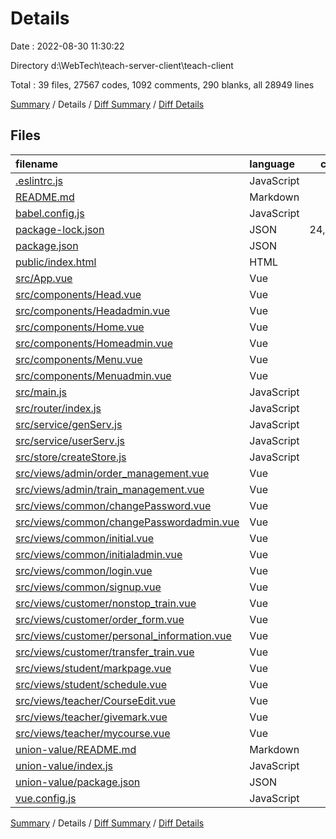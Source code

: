 # Details

Date : 2022-08-30 11:30:22

Directory d:\\WebTech\\teach-server-client\\teach-client

Total : 39 files,  27567 codes, 1092 comments, 290 blanks, all 28949 lines

[Summary](results.md) / Details / [Diff Summary](diff.md) / [Diff Details](diff-details.md)

## Files
| filename | language | code | comment | blank | total |
| :--- | :--- | ---: | ---: | ---: | ---: |
| [.eslintrc.js](/.eslintrc.js) | JavaScript | 17 | 0 | 1 | 18 |
| [README.md](/README.md) | Markdown | 22 | 0 | 9 | 31 |
| [babel.config.js](/babel.config.js) | JavaScript | 5 | 0 | 1 | 6 |
| [package-lock.json](/package-lock.json) | JSON | 24,510 | 0 | 1 | 24,511 |
| [package.json](/package.json) | JSON | 31 | 0 | 1 | 32 |
| [public/index.html](/public/index.html) | HTML | 16 | 1 | 1 | 18 |
| [src/App.vue](/src/App.vue) | Vue | 27 | 0 | 5 | 32 |
| [src/components/Head.vue](/src/components/Head.vue) | Vue | 54 | 0 | 2 | 56 |
| [src/components/Headadmin.vue](/src/components/Headadmin.vue) | Vue | 54 | 0 | 2 | 56 |
| [src/components/Home.vue](/src/components/Home.vue) | Vue | 24 | 0 | 2 | 26 |
| [src/components/Homeadmin.vue](/src/components/Homeadmin.vue) | Vue | 24 | 0 | 2 | 26 |
| [src/components/Menu.vue](/src/components/Menu.vue) | Vue | 72 | 25 | 8 | 105 |
| [src/components/Menuadmin.vue](/src/components/Menuadmin.vue) | Vue | 67 | 0 | 5 | 72 |
| [src/main.js](/src/main.js) | JavaScript | 18 | 1 | 8 | 27 |
| [src/router/index.js](/src/router/index.js) | JavaScript | 86 | 52 | 7 | 145 |
| [src/service/genServ.js](/src/service/genServ.js) | JavaScript | 91 | 9 | 11 | 111 |
| [src/service/userServ.js](/src/service/userServ.js) | JavaScript | 63 | 0 | 7 | 70 |
| [src/store/createStore.js](/src/store/createStore.js) | JavaScript | 73 | 7 | 4 | 84 |
| [src/views/admin/order_management.vue](/src/views/admin/order_management.vue) | Vue | 230 | 24 | 23 | 277 |
| [src/views/admin/train_management.vue](/src/views/admin/train_management.vue) | Vue | 410 | 76 | 39 | 525 |
| [src/views/common/changePassword.vue](/src/views/common/changePassword.vue) | Vue | 125 | 0 | 3 | 128 |
| [src/views/common/changePasswordadmin.vue](/src/views/common/changePasswordadmin.vue) | Vue | 125 | 0 | 2 | 127 |
| [src/views/common/initial.vue](/src/views/common/initial.vue) | Vue | 3 | 0 | 0 | 3 |
| [src/views/common/initialadmin.vue](/src/views/common/initialadmin.vue) | Vue | 3 | 0 | 0 | 3 |
| [src/views/common/login.vue](/src/views/common/login.vue) | Vue | 101 | 3 | 4 | 108 |
| [src/views/common/signup.vue](/src/views/common/signup.vue) | Vue | 163 | 3 | 5 | 171 |
| [src/views/customer/nonstop_train.vue](/src/views/customer/nonstop_train.vue) | Vue | 259 | 30 | 26 | 315 |
| [src/views/customer/order_form.vue](/src/views/customer/order_form.vue) | Vue | 302 | 7 | 34 | 343 |
| [src/views/customer/personal_information.vue](/src/views/customer/personal_information.vue) | Vue | 162 | 6 | 11 | 179 |
| [src/views/customer/transfer_train.vue](/src/views/customer/transfer_train.vue) | Vue | 243 | 20 | 25 | 288 |
| [src/views/student/markpage.vue](/src/views/student/markpage.vue) | Vue | 0 | 124 | 1 | 125 |
| [src/views/student/schedule.vue](/src/views/student/schedule.vue) | Vue | 0 | 194 | 1 | 195 |
| [src/views/teacher/CourseEdit.vue](/src/views/teacher/CourseEdit.vue) | Vue | 0 | 165 | 1 | 166 |
| [src/views/teacher/givemark.vue](/src/views/teacher/givemark.vue) | Vue | 0 | 177 | 1 | 178 |
| [src/views/teacher/mycourse.vue](/src/views/teacher/mycourse.vue) | Vue | 0 | 167 | 1 | 168 |
| [union-value/README.md](/union-value/README.md) | Markdown | 45 | 0 | 28 | 73 |
| [union-value/index.js](/union-value/index.js) | JavaScript | 25 | 0 | 6 | 31 |
| [union-value/package.json](/union-value/package.json) | JSON | 101 | 0 | 1 | 102 |
| [vue.config.js](/vue.config.js) | JavaScript | 16 | 1 | 1 | 18 |

[Summary](results.md) / Details / [Diff Summary](diff.md) / [Diff Details](diff-details.md)